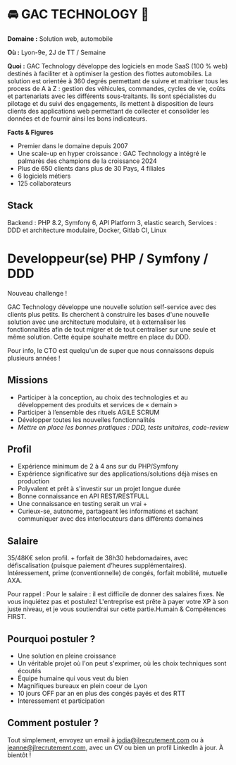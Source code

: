 # 🚘 GAC TECHNOLOGY 📲

**Domaine :** Solution web, automobile

**Où :** Lyon-9e, 2J de TT / Semaine

**Quoi :** GAC Technology développe des logiciels en mode SaaS (100 % web) destinés à faciliter et à optimiser la gestion des flottes automobiles. La solution est orientée à 360 degrés permettant de suivre et maitriser tous les process de A à Z : gestion des véhicules, commandes, cycles de vie, coûts et partenariats avec les différents sous-traitants. Ils sont spécialistes du pilotage et du suivi des engagements, ils mettent à disposition de leurs clients des applications web permettant de collecter et consolider les données et de fournir ainsi les bons indicateurs.

**Facts & Figures**

* Premier dans le domaine depuis 2007
* Une scale-up en hyper croissance : GAC Technology a intégré le palmarès des champions de la croissance 2024
* Plus de 650 clients dans plus de 30 Pays, 4 filiales
* 6 logiciels métiers
* 125 collaborateurs 


## Stack

Backend : PHP 8.2, Symfony 6, API Platform 3, elastic search, 
Services : DDD et architecture modulaire, Docker, Gitlab CI, Linux

# Developpeur(se) PHP / Symfony / DDD

Nouveau challenge ! 

GAC Technology développe une nouvelle solution self-service avec des clients plus petits. Ils cherchent à construire les bases d'une nouvelle solution avec une architecture modulaire, et à externaliser les fonctionnalités afin de tout migrer et de tout centraliser sur une seule et même solution. Cette équipe souhaite mettre en place du DDD.

Pour info, le CTO est quelqu'un de super que nous connaissons depuis plusieurs années ! 

## Missions

* Participer à la conception, au choix des technologies et au développement des produits et services de « demain »
* Participer à l’ensemble des rituels AGILE SCRUM
* Développer toutes les nouvelles fonctionnalités
* *Mettre en place les bonnes pratiques : DDD, tests unitaires, code-review*

## Profil

* Expérience minimum de 2 à 4 ans sur du PHP/Symfony
* Expérience significative sur des applications/solutions déjà mises en production
* Polyvalent et prêt à s'investir sur un projet longue durée 
* Bonne connaissance en API REST/RESTFULL
* Une connaissance en testing serait un vrai + 
* Curieux-se, autonome, partageant les informations et sachant communiquer avec des interlocuteurs dans différents domaines

## Salaire

35/48K€ selon profil. + forfait de 38h30 hebdomadaires, avec défiscalisation (puisque paiement d’heures supplémentaires).
Intéressement, prime (conventionnelle) de congés, forfait mobilité, mutuelle AXA.

Pour rappel : Pour le salaire : il est difficile de donner des salaires fixes. Ne vous inquiétez pas et postulez! L'entreprise est prête à payer votre XP à son juste niveau, et je vous soutiendrai sur cette partie.Humain & Compétences FIRST.


## Pourquoi postuler ?

* Une solution en pleine croissance
* Un véritable projet où l'on peut s'exprimer, où les choix techniques sont écoutés
* Équipe humaine qui vous veut du bien
* Magnifiques bureaux en plein coeur de Lyon
* 10 jours OFF par an en plus des congés payés et des RTT
* Interessement et participation 


## Comment postuler ?

Tout simplement, envoyez un email à jodia@jlrecrutement.com ou à jeanne@jlrecrutement.com,  avec un CV ou bien un profil LinkedIn à jour. À bientôt !